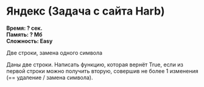 <h1 class="title">Яндекс (Задача с сайта Harb)</h1>
<p><b>Время: ? сек.<br>Память: ? Мб<br>Сложность: Easy</b></p>
<p>Две строки, замена одного символа</p>
<p>Даны две строки.
Написать функцию, которая вернёт True, если из первой строки можно получить вторую, совершив не более 1 изменения
(== удаление / замена символа).</p>
